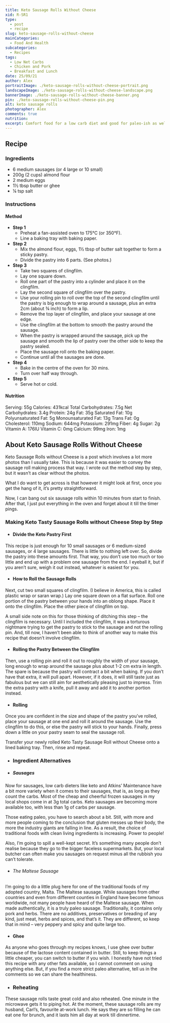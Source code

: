 ```yaml
---
title: Keto Sausage Rolls Without Cheese
xid: R-SR1
type: 
  - post
  - recipe
slug: keto-sausage-rolls-without-cheese
mainCategories: 
  - Food And Health
subcategories: 
  - Recipes
tags: 
  - Low Net Carbs 
  - Chicken and Pork
  - Breakfast and Lunch
date: 25/09/21
author: Alex
portraitImage: ./keto-sausage-rolls-without-cheese-portrait.png
landscapeImage: ./keto-sausage-rolls-without-cheese-landscape.png
bannerImage: ./keto-sausage-rolls-without-cheese-banner.png
pin: ./keto-sausage-rolls-without-cheese-pin.png
alt: keto sausage rolls
photographer: Alex
comments: true
nutrition: 
excerpt: Comfort food for a low carb diet and good for paleo-ish as well. Juicy sausages, crumbly pastry, so deliciously filling and so incredibly tasty.
---
```


## Recipe

### Ingredients

  - 6 medium sausages (or 4 large or 10 small)
  - 200g (2 cups) almond flour
  - 2 medium eggs
  - 1½ tbsp butter or ghee
  - ¼ tsp salt

### Instructions

#### Method

  - **Step 1**
    - Preheat a fan-assisted oven to 175°C (or 350°F).
    - Line a baking tray with baking paper.
  - **Step 2**
    - Mix the almond flour, eggs, 1½ tbsp of butter salt together to form a sticky pastry.
    - Divide the pastry into 6 parts. (See photos.)
  - **Step 3**
    - Take two squares of clingfilm. 
    - Lay one square down.
    - Roll one part of the pastry into a cylinder and place it on the clingfilm.
    - Lay the second square of clingfilm over the pastry.
    - Use your rolling pin to roll over the top of the second clingfilm until the pastry is big enough to wrap around a sausage, plus an extra 2cm (about ¾ inch) to form a lip.
    - Remove the top layer of clingfilm, and place your sausage at one edge.
    - Use the clingfilm at the bottom to smooth the pastry around the sausage.
    - When the pastry is wrapped around the sausage, pick up the sausage and smooth the lip of pastry over the other side to keep the pastry sealed.
    - Place the sausage roll onto the baking paper.
    - Continue until all the sausages are done.
  - **Step 4**
    - Bake in the centre of the oven for 30 mins. 
    - Turn over half way through.
  - **Step 5**
    - Serve hot or cold.

#### Nutrition

Serving: 55g
Calories: 431kcal
Total Carbohydrates: 7.5g
Net Carbohydrates: 3.4g
Protein: 24g
Fat: 35g
Saturated Fat: 10g
Polyunsaturated Fat: 5g
Monounsaturated Fat: 13g
Trans Fat: 0g
Cholesterol: 110mg
Sodium: 644mg
Potassium: 291mg
Fiber: 4g
Sugar: 2g
Vitamin A: 176IU
Vitamin C: 0mg
Calcium: 99mg
Iron: 1mg

## About Keto Sausage Rolls Without Cheese

Keto Sausage Rolls without Cheese is a post which involves a lot more photos than I usually take.  This is because it was easier to convey the sausage roll making process that way.  I wrote out the method step by step, but it wasn’t as clear without the photos. 

What I do want to get across is that however it might look at first, once you get the hang of it, it’s pretty straightforward. 

Now, I can bang out six sausage rolls within 10 minutes from start to finish.  After that, I just put everything in the oven and forget about it till the timer pings.


### Making Keto Tasty Sausage Rolls without Cheese Step by Step

- #### Divide the Keto Pastry First

This recipe is just enough for 10 small sausages or 6 medium-sized sausages, or 4 large sausages.  There is little to nothing left over.  So, divide the pastry into these amounts first.  That way, you don’t use too much or too little and end up with a problem one sausage from the end.  I eyeball it, but if you aren’t sure, weigh it out instead, whatever is easiest for you.

- #### How to Roll the Sausage Rolls

Next, cut two small squares of clingfilm. (I believe in America, this is called plastic wrap or saran wrap.) Lay one square down on a flat surface. Roll one portion of the pastry between your hands into an oblong shape. Place it onto the clingfilm. Place the other piece of clingfilm on top.

A small side note on this for those thinking of ditching this step – the clingfilm is necessary. Until I included the clingfilm, it was a torturous nightmare trying to get the pastry to stick to the sausage and not the rolling pin. And, till now, I haven’t been able to think of another way to make this recipe that doesn’t involve clingfilm.

- #### Rolling the Pastry Between the Clingfilm 

Then, use a rolling pin and roll it out to roughly the width of your sausage, long enough to wrap around the sausage plus about 1-2 cm extra in length.  The spare is because the pastry will contract a bit when baking. If you don’t have that extra, it will pull apart.  However, if it does, it will still taste just as fabulous but we can still aim for aesthetically pleasing just to impress.  Trim the extra pastry with a knife, pull it away and add it to another portion instead.

- #### Rolling

Once you are confident in the size and shape of the pastry you’ve rolled, place your sausage at one end and roll it around the sausage. Use the clingfilm to do this, or else the pastry will stick to your hands. Finally, press down a little on your pastry seam to seal the sausage roll.

Transfer your newly rolled Keto Tasty Sausage Roll without Cheese onto a lined baking tray. Then, rinse and repeat. 

- ### Ingredient Alternatives

- ##### Sausages

Now for sausages, low carb dieters like keto and Atkins’ Maintenance have a bit more variety when it comes to their sausages, that is, as long as they count the carbs.  Most of the cheap and cheerful frozen sausages in my local shops come in at 3g total carbs.  Keto sausages are becoming more available too, with less than 1g of carbs per sausage.

Those eating paleo, you have to search about a bit. Still, with more and more people coming to the conclusion that gluten messes up their body, the more the industry giants are falling in line. As a result, the choice of traditional foods with clean living ingredients is increasing.  Power to people!

Also, I’m going to spill a well-kept secret. It’s something many people don’t realise because they go to the bigger faceless supermarkets.  But, your local butcher can often make you sausages on request minus all the rubbish you can’t tolerate.

- ###### The Maltese Sausage

I’m going to do a little plug here for one of the traditional foods of my adopted country, Malta.  The Maltese sausage.  While sausages from other countries and even from different counties in England have become famous worldwide, not many people have heard of the Maltese sausage.  When made authentically, it is a truly paleo sausage. Traditionally, it contains only pork and herbs. There are no additives, preservatives or breading of any kind, just meat, herbs and spices, and that’s it. They are different, so keep that in mind – very peppery and spicy and quite large too.

- #### Ghee

As anyone who goes through my recipes knows, I use ghee over butter because of the lactose content contained in butter. Still, to keep things a little cheaper, you can switch to butter if you wish.  I honestly have not tried this recipe with any other fats available, so I cannot comment on using anything else.  But, if you find a more strict paleo alternative, tell us in the comments so we can share the healthiness.

- ### Reheating

These sausage rolls taste great cold and also reheated.  One minute in the microwave gets it to piping hot.  At the moment, these sausage rolls are my husband, Carl’s, favourite at-work lunch. He says they are so filling he can eat one for brunch, and it lasts him all day at work till dinnertime.